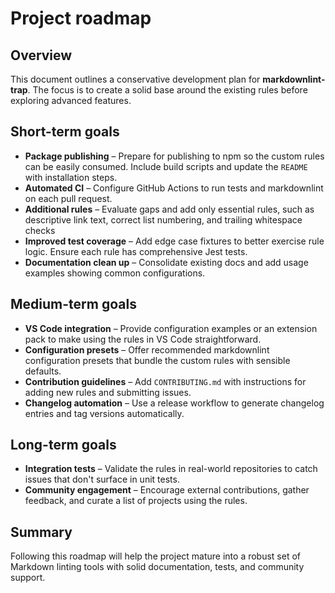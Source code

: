 # Project roadmap

## Overview

This document outlines a conservative development plan for **markdownlint-trap**. The focus is to create a solid base around the existing rules before exploring advanced features.

## Short-term goals

- **Package publishing** – Prepare for publishing to npm so the custom rules can be easily consumed. Include build scripts and update the `README` with installation steps.
- **Automated CI** – Configure GitHub Actions to run tests and markdownlint on each pull request.
- **Additional rules** – Evaluate gaps and add only essential rules, such as descriptive link text, correct list numbering, and trailing whitespace checks
- **Improved test coverage** – Add edge case fixtures to better exercise rule logic. Ensure each rule has comprehensive Jest tests.
- **Documentation clean up** – Consolidate existing docs and add usage examples showing common configurations.

## Medium-term goals

- **VS Code integration** – Provide configuration examples or an extension pack to make using the rules in VS Code straightforward.
- **Configuration presets** – Offer recommended markdownlint configuration presets that bundle the custom rules with sensible defaults.
- **Contribution guidelines** – Add `CONTRIBUTING.md` with instructions for adding new rules and submitting issues.
- **Changelog automation** – Use a release workflow to generate changelog entries and tag versions automatically.

## Long-term goals

- **Integration tests** – Validate the rules in real-world repositories to catch issues that don't surface in unit tests.
- **Community engagement** – Encourage external contributions, gather feedback, and curate a list of projects using the rules.

## Summary

Following this roadmap will help the project mature into a robust set of Markdown linting tools with solid documentation, tests, and community support.
